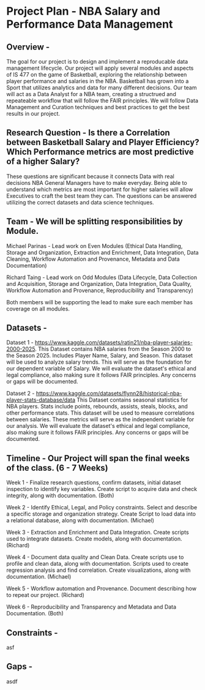 # Project Plan - NBA Salary and Performance Data Management

## Overview - 
The goal for our project is to design and implement a reproducable data management lifecycle. Our project will apply several modules and aspects of IS 477 on the game of Basketball, exploring the relationship between player performance and salaries in the NBA. Basketball has grown into a Sport that utilizes analytics and data for many different decisions. Our team will act as a Data Analyst for a NBA team, creating a structrued and repeateable workflow that will follow the FAIR principles. We will follow Data Management and Curation techniques and best practices to get the best results in our project. 

## Research Question - Is there a Correlation between Basketball Salary and Player Efficiency? Which Performance metrics are most predictive of a higher Salary? 
These questions are significant because it connects Data with real decisions NBA General Managers have to make everyday. Being able to understand which metrics are most important for higher salaries will allow Executives to craft the best team they can. The questions can be answered utilizing the correct datasets and data science techniques. 

## Team - We will be splitting responsibilities by Module.
Michael Parinas - Lead work on Even Modules (Ethical Data Handling, Storage and Organization, Extraction and Enrichment, Data Integration, Data Cleaning, Workflow Automation and Provenance, Metadata and Data Documentation)

Richard Taing - Lead work on Odd Modules (Data Lifecycle, Data Collection and Acquisition, Storage and Organization, Data Integration, Data Quality, Workflow Automation and Provenance, Reproducibility and Transparency)

Both members will be supporting the lead to make sure each member has coverage on all modules.

## Datasets - 
Dataset 1 - https://www.kaggle.com/datasets/ratin21/nba-player-salaries-2000-2025. This Dataset contains NBA salaries from the Season 2000 to the Season 2025. Includes Player Name, Salary, and Season. This dataset will be used to  analyze salary trends. This will serve as the foundation for our dependent variable of Salary. We will evaluate the dataset's ethical and legal compliance, also making sure it follows FAIR principles. Any concerns or gaps will be documented.

Dataset 2 - https://www.kaggle.com/datasets/flynn28/historical-nba-player-stats-database/data This Dataset contains seasonal statistics for NBA players. Stats include points, rebounds, assists, steals, blocks, and other performance stats. This dataset will be used to measure correlations between salaries. These metrics will serve as the independent variable for our analysis. We will evaluate the dataset's ethical and legal compliance, also making sure it follows FAIR principles. Any concerns or gaps will be documented.

## Timeline - Our Project will span the final weeks of the class. (6 - 7 Weeks)

Week 1 - Finalize research questions, confirm datasets, initial dataset inspection to identify key variables. Create script to acquire data and check integrity, along with documentation. (Both)

Week 2 - Identify Ethical, Legal, and Policy constraints. Select and describe a specific storage and organization strategy. Create Script to load data into a relational database, along with documentation. (Michael)

Week 3 - Extraction and Enrichment and Data Integration. Create scripts used to integrate datasets. Create models, along with documentation. (Richard)

Week 4 - Document data quality and Clean Data. Create scripts use to profile and clean data, along with documentation. Scripts used to create regression analysis and find correlation. Create visualizations, along with documentation. (Michael)

Week 5 - Workflow automation and Provenance. Document describing how to repeat our project. (Richard)

Week 6 - Reproducibility and Transparency and Metadata and Data Documentation. (Both)

## Constraints - 
asf

## Gaps - 
asdf

